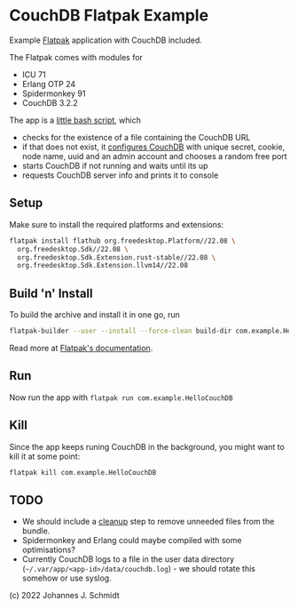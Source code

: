 # CouchDB Flatpak Example
Example [Flatpak](https://flatpak.org/) application with CouchDB included.


The Flatpak comes with modules for
* ICU 71
* Erlang OTP 24
* Spidermonkey 91
* CouchDB 3.2.2


The app is a [little bash script](hello-couchdb.sh), which
* checks for the existence of a file containing the CouchDB URL
* if that does not exist, it [configures CouchDB](configure-couchdb.sh) with unique secret, cookie, node name, uuid and an admin account and chooses a random free port
* starts CouchDB if not running and waits until its up
* requests CouchDB server info and prints it to console


## Setup
Make sure to install the required platforms and extensions:
```sh
flatpak install flathub org.freedesktop.Platform//22.08 \
  org.freedesktop.Sdk//22.08 \
  org.freedesktop.Sdk.Extension.rust-stable//22.08 \
  org.freedesktop.Sdk.Extension.llvm14//22.08
```


## Build 'n' Install
To build the archive and install it in one go, run
```sh
flatpak-builder --user --install --force-clean build-dir com.example.HelloCouchDB.yml
```

Read more at [Flatpak's documentation](https://docs.flatpak.org/en/latest/index.html).


## Run
Now run the app with `flatpak run com.example.HelloCouchDB`


## Kill
Since the app keeps runing CouchDB in the background, you might want to kill it at some point:

```sh
flatpak kill com.example.HelloCouchDB
```

## TODO
* We should include a [cleanup](https://docs.flatpak.org/en/latest/manifests.html#cleanup) step to remove unneeded files from the bundle.
* Spidermonkey and Erlang could maybe compiled with some optimisations?
* Currently CouchDB logs to a file in the user data directory (`~/.var/app/<app-id>/data/couchdb.log`) - we should rotate this somehow or use syslog.


(c) 2022 Johannes J. Schmidt

